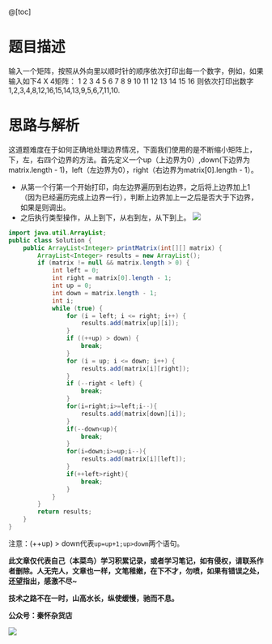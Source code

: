 @[toc]
# 题目描述
输入一个矩阵，按照从外向里以顺时针的顺序依次打印出每一个数字，例如，如果输入如下4 X 4矩阵： 1 2 3 4 5 6 7 8 9 10 11 12 13 14 15 16 则依次打印出数字1,2,3,4,8,12,16,15,14,13,9,5,6,7,11,10.

# 思路与解析
这道题难度在于如何正确地处理边界情况，下面我们使用的是不断缩小矩阵上，下，左，右四个边界的方法。首先定义一个up（上边界为0）,down(下边界为matrix.length - 1)，left（左边界为0），right（右边界为matrix[0].length - 1）。
- 从第一个行第一个开始打印，向左边界遍历到右边界，之后将上边界加上1（因为已经遍历完成上边界一行），判断上边界加上一之后是否大于下边界，如果是则调出。
- 之后执行类型操作，从上到下，从右到左，从下到上。
![](https://imgconvert.csdnimg.cn/aHR0cHM6Ly9tYXJrZG93bnBpY3R1cmUub3NzLWNuLXFpbmdkYW8uYWxpeXVuY3MuY29tLzIwMjAwNzE5MDIwMzI4LnBuZw?x-oss-process=image/format,png)

```java
import java.util.ArrayList;
public class Solution {
    public ArrayList<Integer> printMatrix(int[][] matrix) {
        ArrayList<Integer> results = new ArrayList();
        if (matrix != null && matrix.length > 0) {
            int left = 0;
            int right = matrix[0].length - 1;
            int up = 0;
            int down = matrix.length - 1;
            int i;
            while (true) {
                for (i = left; i <= right; i++) {
                    results.add(matrix[up][i]);
                }
                if ((++up) > down) {
                    break;
                }
                for (i = up; i <= down; i++) {
                    results.add(matrix[i][right]);
                }
                if (--right < left) {
                    break;
                }
                for(i=right;i>=left;i--){
                    results.add(matrix[down][i]);
                }
                if(--down<up){
                    break;
                }
                for(i=down;i>=up;i--){
                    results.add(matrix[i][left]);
                }
                if(++left>right){
                    break;
                }
            }
        }
        return results;
    }
}
```
注意：(++up) > down代表`up=up+1;up>dowm`两个语句。

**此文章仅代表自己（本菜鸟）学习积累记录，或者学习笔记，如有侵权，请联系作者删除。人无完人，文章也一样，文笔稚嫩，在下不才，勿喷，如果有错误之处，还望指出，感激不尽~**

**技术之路不在一时，山高水长，纵使缓慢，驰而不息。**

**公众号：秦怀杂货店**

![](https://img-blog.csdnimg.cn/img_convert/7d98fb66172951a2f1266498e004e830.png)
